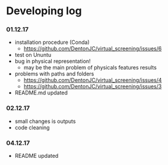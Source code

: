 # Developing log
### 01.12.17
- installation procedure (Conda)
  - https://github.com/DentonJC/virtual_screening/issues/6
- test on Ununtu
- bug in physical representation!
  - may be the main problem of physicals features results
- problems with paths and folders
  - https://github.com/DentonJC/virtual_screening/issues/4
  - https://github.com/DentonJC/virtual_screening/issues/3
- README.md updated

### 02.12.17
- small changes is outputs
- code cleaning

### 04.12.17
- README updated
